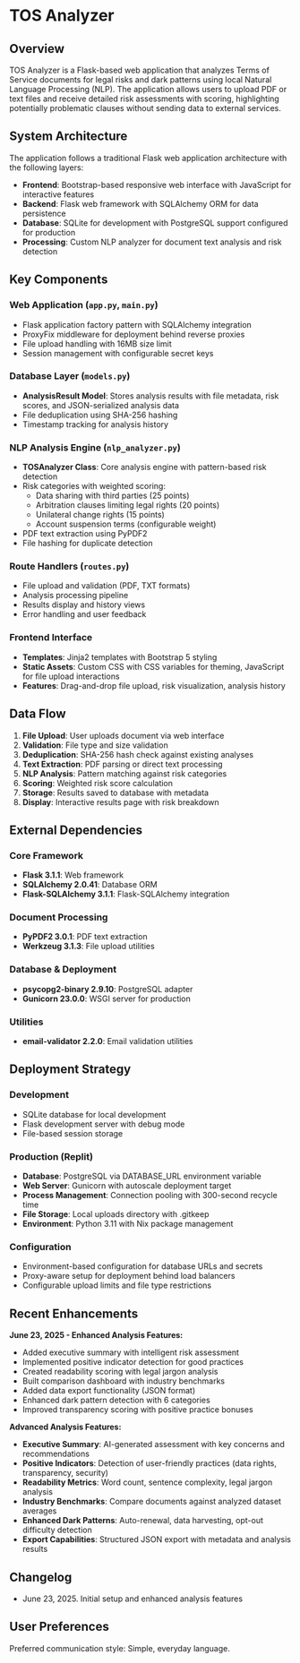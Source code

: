 # TOS Analyzer

## Overview

TOS Analyzer is a Flask-based web application that analyzes Terms of Service documents for legal risks and dark patterns using local Natural Language Processing (NLP). The application allows users to upload PDF or text files and receive detailed risk assessments with scoring, highlighting potentially problematic clauses without sending data to external services.

## System Architecture

The application follows a traditional Flask web application architecture with the following layers:

- **Frontend**: Bootstrap-based responsive web interface with JavaScript for interactive features
- **Backend**: Flask web framework with SQLAlchemy ORM for data persistence
- **Database**: SQLite for development with PostgreSQL support configured for production
- **Processing**: Custom NLP analyzer for document text analysis and risk detection

## Key Components

### Web Application (`app.py`, `main.py`)
- Flask application factory pattern with SQLAlchemy integration
- ProxyFix middleware for deployment behind reverse proxies
- File upload handling with 16MB size limit
- Session management with configurable secret keys

### Database Layer (`models.py`)
- **AnalysisResult Model**: Stores analysis results with file metadata, risk scores, and JSON-serialized analysis data
- File deduplication using SHA-256 hashing
- Timestamp tracking for analysis history

### NLP Analysis Engine (`nlp_analyzer.py`)
- **TOSAnalyzer Class**: Core analysis engine with pattern-based risk detection
- Risk categories with weighted scoring:
  - Data sharing with third parties (25 points)
  - Arbitration clauses limiting legal rights (20 points) 
  - Unilateral change rights (15 points)
  - Account suspension terms (configurable weight)
- PDF text extraction using PyPDF2
- File hashing for duplicate detection

### Route Handlers (`routes.py`)
- File upload and validation (PDF, TXT formats)
- Analysis processing pipeline
- Results display and history views
- Error handling and user feedback

### Frontend Interface
- **Templates**: Jinja2 templates with Bootstrap 5 styling
- **Static Assets**: Custom CSS with CSS variables for theming, JavaScript for file upload interactions
- **Features**: Drag-and-drop file upload, risk visualization, analysis history

## Data Flow

1. **File Upload**: User uploads document via web interface
2. **Validation**: File type and size validation
3. **Deduplication**: SHA-256 hash check against existing analyses
4. **Text Extraction**: PDF parsing or direct text processing
5. **NLP Analysis**: Pattern matching against risk categories
6. **Scoring**: Weighted risk score calculation
7. **Storage**: Results saved to database with metadata
8. **Display**: Interactive results page with risk breakdown

## External Dependencies

### Core Framework
- **Flask 3.1.1**: Web framework
- **SQLAlchemy 2.0.41**: Database ORM
- **Flask-SQLAlchemy 3.1.1**: Flask-SQLAlchemy integration

### Document Processing
- **PyPDF2 3.0.1**: PDF text extraction
- **Werkzeug 3.1.3**: File upload utilities

### Database & Deployment
- **psycopg2-binary 2.9.10**: PostgreSQL adapter
- **Gunicorn 23.0.0**: WSGI server for production

### Utilities
- **email-validator 2.2.0**: Email validation utilities

## Deployment Strategy

### Development
- SQLite database for local development
- Flask development server with debug mode
- File-based session storage

### Production (Replit)
- **Database**: PostgreSQL via DATABASE_URL environment variable
- **Web Server**: Gunicorn with autoscale deployment target
- **Process Management**: Connection pooling with 300-second recycle time
- **File Storage**: Local uploads directory with .gitkeep
- **Environment**: Python 3.11 with Nix package management

### Configuration
- Environment-based configuration for database URLs and secrets
- Proxy-aware setup for deployment behind load balancers
- Configurable upload limits and file type restrictions

## Recent Enhancements

**June 23, 2025 - Enhanced Analysis Features:**
- Added executive summary with intelligent risk assessment
- Implemented positive indicator detection for good practices
- Created readability scoring with legal jargon analysis
- Built comparison dashboard with industry benchmarks
- Added data export functionality (JSON format)
- Enhanced dark pattern detection with 6 categories
- Improved transparency scoring with positive practice bonuses

**Advanced Analysis Features:**
- **Executive Summary**: AI-generated assessment with key concerns and recommendations
- **Positive Indicators**: Detection of user-friendly practices (data rights, transparency, security)
- **Readability Metrics**: Word count, sentence complexity, legal jargon analysis
- **Industry Benchmarks**: Compare documents against analyzed dataset averages
- **Enhanced Dark Patterns**: Auto-renewal, data harvesting, opt-out difficulty detection
- **Export Capabilities**: Structured JSON export with metadata and analysis results

## Changelog
- June 23, 2025. Initial setup and enhanced analysis features

## User Preferences

Preferred communication style: Simple, everyday language.